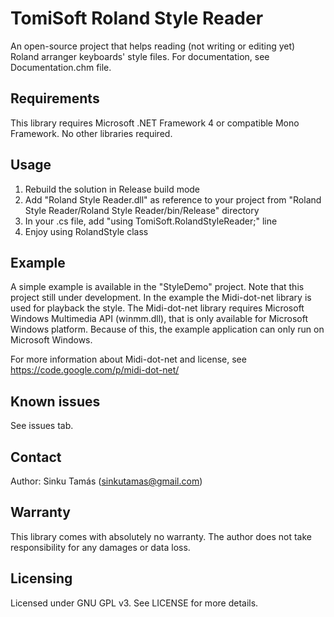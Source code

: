 TomiSoft Roland Style Reader
============================

An open-source project that helps reading (not writing or editing yet) Roland arranger keyboards' style files.
For documentation, see Documentation.chm file.

Requirements
------------
This library requires Microsoft .NET Framework 4 or compatible Mono Framework. No other libraries required.

Usage
-----
1. Rebuild the solution in Release build mode
2. Add "Roland Style Reader.dll" as reference to your project from "Roland Style Reader/Roland Style Reader/bin/Release" directory
3. In your .cs file, add "using TomiSoft.RolandStyleReader;" line
4. Enjoy using RolandStyle class

Example
-------
A simple example is available in the "StyleDemo" project. Note that this project still under development. In the
example the Midi-dot-net library is used for playback the style. The Midi-dot-net library requires Microsoft Windows Multimedia API (winmm.dll), that is only available for Microsoft Windows platform. Because of this, the example application can only run on Microsoft Windows.

For more information about Midi-dot-net and license, see
https://code.google.com/p/midi-dot-net/

Known issues
------------
See issues tab.

Contact
-------
Author: Sinku Tamás (sinkutamas@gmail.com)

Warranty
--------
This library comes with absolutely no warranty. The author does not take responsibility for any damages or data loss.

Licensing
---------
Licensed under GNU GPL v3. See LICENSE for more details.
